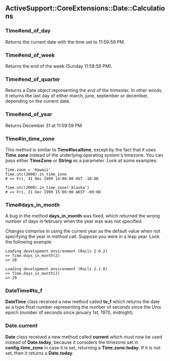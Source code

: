 ## ActiveSupport::CoreExtensions::Date::Calculations

### Time#end\_of\_day

Returns the current date with the time set to 11:59:59 PM.

### Time#end\_of\_week

Returns the end of the week (Sunday 11:59:59 PM).

### Time#end\_of\_quarter

Returns a Date object representing the end of the trimester. In other words, it returns the last day of either march, june, september or december, depending on the current date.

### Time#end\_of\_year

Returns December 31 at 11:59:59 PM

### Time#in\_time\_zone

This method is similar to **Time#localtime**, except by the fact that it uses **Time.zone** instead of the underlying operating system's timezone. You can pass either **TimeZone** or **String** as a parameter. Look at some examples:

	Time.zone = 'Hawaii'
	Time.utc(2000).in_time_zone
	# => Fri, 31 Dec 1999 14:00:00 HST -10:00

	Time.utc(2000).in_time_zone('Alaska')
	# => Fri, 31 Dec 1999 15:00:00 AKST -09:00

### Time#days\_in\_month

A bug in the method **days\_in\_month** was fixed, which returned the wrong number of days in february when the year was was not specified. 

Changes comprise in using the current year as the default value when not specifying the year in method call. Suppose you were in a leap year. Look the following example:

	Loading development environment (Rails 2.0.2)
	>> Time.days_in_month(2)
	=> 28

	Loading development environment (Rails 2.1.0)
	>> Time.days_in_month(2)
	=> 29

### DateTime#to_f

**DateTime** class received a new method called **to_f** which returns the date as a type float number representing the number of seconds since the Unix epoch (number of seconds since january 1st, 1970, midnight).

### Date.current

**Date** class received a new method called **current** which must now be used instead of **Date.today**, because it considers the timezone set in **config.time\_zone** in case it is set, returning a **Time.zone.today**. If it is not set, then it returns a **Date.today**.
